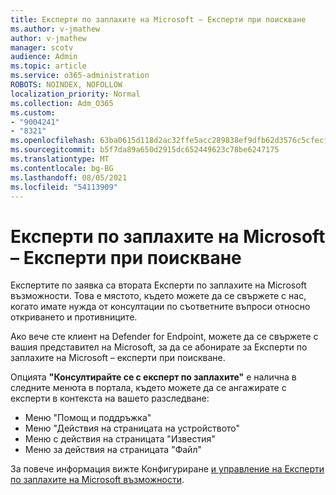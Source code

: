 ```yaml
---
title: Експерти по заплахите на Microsoft – Експерти при поискване
ms.author: v-jmathew
author: v-jmathew
manager: scotv
audience: Admin
ms.topic: article
ms.service: o365-administration
ROBOTS: NOINDEX, NOFOLLOW
localization_priority: Normal
ms.collection: Adm_O365
ms.custom:
- "9004241"
- "8321"
ms.openlocfilehash: 63ba0615d118d2ac32ffe5acc289838ef9dfb62d3576c5cfecf361e182060acd
ms.sourcegitcommit: b5f7da89a650d2915dc652449623c78be6247175
ms.translationtype: MT
ms.contentlocale: bg-BG
ms.lasthandoff: 08/05/2021
ms.locfileid: "54113909"
---
```

# <a name="microsoft-threat-experts---experts-on-demand"></a>Експерти по заплахите на Microsoft – Експерти при поискване

Експертите по заявка са втората Експерти по заплахите на Microsoft възможности. Това е мястото, където можете да се свържете с нас, когато имате нужда от консултации по съответните въпроси относно откриването и противниците.

Ако вече сте клиент на Defender for Endpoint, можете да се свържете с вашия представител на Microsoft, за да се абонирате за Експерти по заплахите на Microsoft – експерти при поискване.

Опцията **"Консултирайте се с експерт по заплахите"** е налична в следните менюта в портала, където можете да се ангажирате с експерти в контекста на вашето разследване:

- Меню "Помощ и поддръжка"
- Меню "Действия на страницата на устройството"
- Меню с действия на страницата "Известия"
- Меню за действия на страницата "Файл"

За повече информация вижте Конфигуриране [и управление на Експерти по заплахите на Microsoft възможности](https://docs.microsoft.com/windows/security/threat-protection/microsoft-defender-atp/configure-microsoft-threat-experts).
